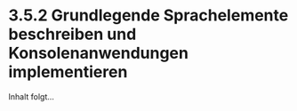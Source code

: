 # 3.5.2 Grundlegende Sprachelemente beschreiben und Konsolenanwendungen implementieren

Inhalt folgt...